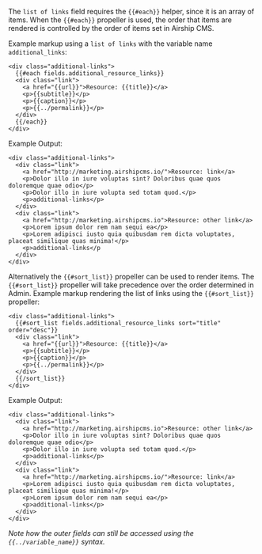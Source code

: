 The `list of links` field requires the `{{#each}}` helper, since it is an array of items. When the `{{#each}}` propeller is used, the order that items are rendered is controlled by the order of items set in Airship CMS.

Example markup using a `list of links` with the variable name `additional_links`:
```
<div class="additional-links">
  {{#each fields.additional_resource_links}}
  <div class="link">
    <a href="{{url}}">Resource: {{title}}</a>
    <p>{{subtitle}}</p>
    <p>{{caption}}</p>
    <p>{{../permalink}}</p>
  </div>
  {{/each}}
</div>
```

Example Output:
```
<div class="additional-links">
  <div class="link">
    <a href="http://marketing.airshipcms.io/">Resource: link</a>
    <p>Dolor illo in iure voluptas sint? Doloribus quae quos doloremque quae odio</p>
    <p>Dolor illo in iure volupta sed totam quod.</p>
    <p>additional-links</p>
  </div>
  <div class="link">
    <a href="http://marketing.airshipcms.io">Resource: other link</a>
    <p>Lorem ipsum dolor rem nam sequi ea</p>
    <p>Lorem adipisci iusto quia quibusdam rem dicta voluptates, placeat similique quas minima!</p>
    <p>additional-links</p
  </div>
</div>
```

Alternatively the `{{#sort_list}}` propeller can be used to render items. The `{{#sort_list}}` propeller will take precedence over the order determined in Admin. Example markup rendering the list of links using the `{{#sort_list}}` propeller:
```
<div class="additional-links">
  {{#sort_list fields.additional_resource_links sort="title" order="desc"}}
  <div class="link">
    <a href="{{url}}">Resource: {{title}}</a>
    <p>{{subtitle}}</p>
    <p>{{caption}}</p>
    <p>{{../permalink}}</p>
  </div>
  {{/sort_list}}
</div>
```

Example Output:
```
<div class="additional-links">
  <div class="link">
    <a href="http://marketing.airshipcms.io">Resource: other link</a>
    <p>Dolor illo in iure voluptas sint? Doloribus quae quos doloremque quae odio</p>
    <p>Dolor illo in iure volupta sed totam quod.</p>
    <p>additional-links</p>
  </div>
  <div class="link">
    <a href="http://marketing.airshipcms.io/">Resource: link</a>
    <p>Lorem adipisci iusto quia quibusdam rem dicta voluptates, placeat similique quas minima!</p>
    <p>Lorem ipsum dolor rem nam sequi ea</p>
    <p>additional-links</p>
  </div>
</div>
```

_Note how the outer fields can still be accessed using the `{{../variable_name}}` syntax._
